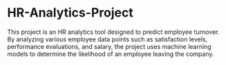 # HR-Analytics-Project
This project is an HR analytics tool designed to predict employee turnover. By analyzing various employee data points such as satisfaction levels, performance evaluations, and salary, the project uses machine learning models to determine the likelihood of an employee leaving the company.
